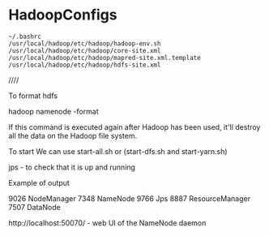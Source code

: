 # HadoopConfigs

    ~/.bashrc
    /usr/local/hadoop/etc/hadoop/hadoop-env.sh
    /usr/local/hadoop/etc/hadoop/core-site.xml
    /usr/local/hadoop/etc/hadoop/mapred-site.xml.template
    /usr/local/hadoop/etc/hadoop/hdfs-site.xml


////

To format hdfs

hadoop namenode -format

If this command is executed again after Hadoop has been used, it'll destroy all the data on the Hadoop file system.

To start We can use start-all.sh or (start-dfs.sh and start-yarn.sh)


jps - to check that it is up and running

Example of output 

9026 NodeManager
7348 NameNode
9766 Jps
8887 ResourceManager
7507 DataNode



http://localhost:50070/ - web UI of the NameNode daemon


